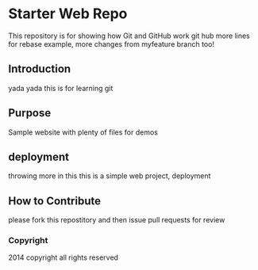 # Starter Web Repo

This repository is for showing how Git and GitHub work
git hub more lines for rebase example, more changes from myfeature branch too!

## Introduction 

yada yada this is for learning git

## Purpose

Sample website with plenty of files for demos

## deployment

throwing more in this
this is a simple web project, deployment 

## How to Contribute

please fork this repostitory and then issue pull requests for review


### Copyright

2014 copyright all rights reserved
